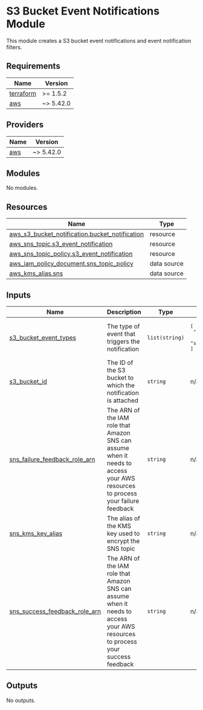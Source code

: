 # S3 Bucket Event Notifications Module

This module creates a S3 bucket event notifications and event notification filters.

<!-- BEGIN_TF_DOCS -->
## Requirements

| Name | Version |
|------|---------|
| <a name="requirement_terraform"></a> [terraform](#requirement\_terraform) | >= 1.5.2 |
| <a name="requirement_aws"></a> [aws](#requirement\_aws) | ~> 5.42.0 |

## Providers

| Name | Version |
|------|---------|
| <a name="provider_aws"></a> [aws](#provider\_aws) | ~> 5.42.0 |

## Modules

No modules.

## Resources

| Name | Type |
|------|------|
| [aws_s3_bucket_notification.bucket_notification](https://registry.terraform.io/providers/hashicorp/aws/latest/docs/resources/s3_bucket_notification) | resource |
| [aws_sns_topic.s3_event_notification](https://registry.terraform.io/providers/hashicorp/aws/latest/docs/resources/sns_topic) | resource |
| [aws_sns_topic_policy.s3_event_notification](https://registry.terraform.io/providers/hashicorp/aws/latest/docs/resources/sns_topic_policy) | resource |
| [aws_iam_policy_document.sns_topic_policy](https://registry.terraform.io/providers/hashicorp/aws/latest/docs/data-sources/iam_policy_document) | data source |
| [aws_kms_alias.sns](https://registry.terraform.io/providers/hashicorp/aws/latest/docs/data-sources/kms_alias) | data source |

## Inputs

| Name | Description | Type | Default | Required |
|------|-------------|------|---------|:--------:|
| <a name="input_s3_bucket_event_types"></a> [s3\_bucket\_event\_types](#input\_s3\_bucket\_event\_types) | The type of event that triggers the notification | `list(string)` | <pre>[<br>  "s3:ObjectRemoved:*",<br>  "s3:ObjectAcl:Put"<br>]</pre> | no |
| <a name="input_s3_bucket_id"></a> [s3\_bucket\_id](#input\_s3\_bucket\_id) | The ID of the S3 bucket to which the notification is attached | `string` | n/a | yes |
| <a name="input_sns_failure_feedback_role_arn"></a> [sns\_failure\_feedback\_role\_arn](#input\_sns\_failure\_feedback\_role\_arn) | The ARN of the IAM role that Amazon SNS can assume when it needs to access your AWS resources to process your failure feedback | `string` | n/a | yes |
| <a name="input_sns_kms_key_alias"></a> [sns\_kms\_key\_alias](#input\_sns\_kms\_key\_alias) | The alias of the KMS key used to encrypt the SNS topic | `string` | n/a | yes |
| <a name="input_sns_success_feedback_role_arn"></a> [sns\_success\_feedback\_role\_arn](#input\_sns\_success\_feedback\_role\_arn) | The ARN of the IAM role that Amazon SNS can assume when it needs to access your AWS resources to process your success feedback | `string` | n/a | yes |

## Outputs

No outputs.
<!-- END_TF_DOCS -->
